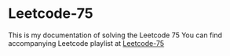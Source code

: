 # Leetcode-75
This is my documentation of solving the Leetcode 75 
You can find accompanying Leetcode playlist at [Leetcode-75](https://leetcode.com/studyplan/leetcode-75/)
